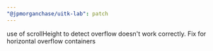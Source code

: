 ```yaml
---
"@jpmorganchase/uitk-lab": patch
---
```


use of scrollHeight to detect overflow doesn't work correctly. Fix for horizontal overflow containers
